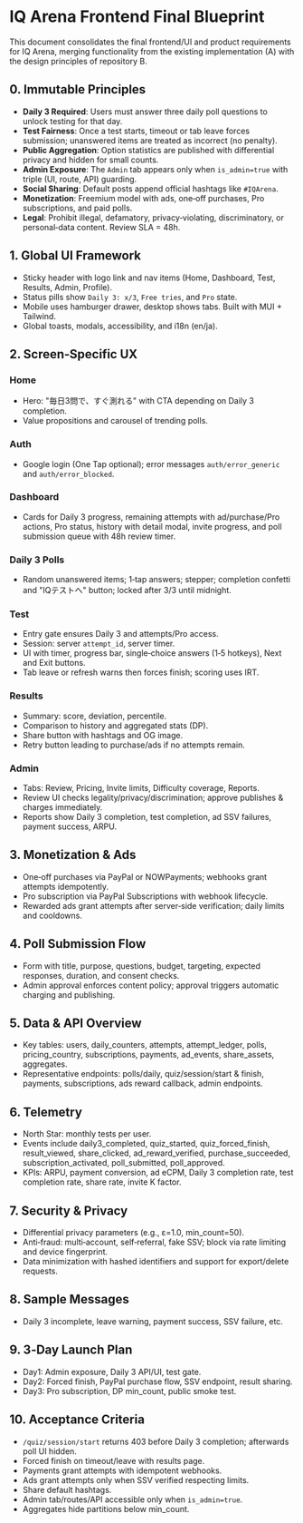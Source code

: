 # IQ Arena Frontend Final Blueprint

This document consolidates the final frontend/UI and product requirements for IQ Arena, merging functionality from the existing implementation (A) with the design principles of repository B.

## 0. Immutable Principles
- **Daily 3 Required**: Users must answer three daily poll questions to unlock testing for that day.
- **Test Fairness**: Once a test starts, timeout or tab leave forces submission; unanswered items are treated as incorrect (no penalty).
- **Public Aggregation**: Option statistics are published with differential privacy and hidden for small counts.
- **Admin Exposure**: The `Admin` tab appears only when `is_admin=true` with triple (UI, route, API) guarding.
- **Social Sharing**: Default posts append official hashtags like `#IQArena`.
- **Monetization**: Freemium model with ads, one‑off purchases, Pro subscriptions, and paid polls.
- **Legal**: Prohibit illegal, defamatory, privacy‑violating, discriminatory, or personal‑data content. Review SLA = 48h.

## 1. Global UI Framework
- Sticky header with logo link and nav items (Home, Dashboard, Test, Results, Admin, Profile).
- Status pills show `Daily 3: x/3`, `Free tries`, and `Pro` state.
- Mobile uses hamburger drawer, desktop shows tabs. Built with MUI + Tailwind.
- Global toasts, modals, accessibility, and i18n (en/ja).

## 2. Screen‑Specific UX
### Home
- Hero: "毎日3問で、すぐ測れる" with CTA depending on Daily 3 completion.
- Value propositions and carousel of trending polls.
### Auth
- Google login (One Tap optional); error messages `auth/error_generic` and `auth/error_blocked`.
### Dashboard
- Cards for Daily 3 progress, remaining attempts with ad/purchase/Pro actions, Pro status, history with detail modal, invite progress, and poll submission queue with 48h review timer.
### Daily 3 Polls
- Random unanswered items; 1‑tap answers; stepper; completion confetti and "IQテストへ" button; locked after 3/3 until midnight.
### Test
- Entry gate ensures Daily 3 and attempts/Pro access.
- Session: server `attempt_id`, server timer.
- UI with timer, progress bar, single‑choice answers (1‑5 hotkeys), Next and Exit buttons.
- Tab leave or refresh warns then forces finish; scoring uses IRT.
### Results
- Summary: score, deviation, percentile.
- Comparison to history and aggregated stats (DP).
- Share button with hashtags and OG image.
- Retry button leading to purchase/ads if no attempts remain.
### Admin
- Tabs: Review, Pricing, Invite limits, Difficulty coverage, Reports.
- Review UI checks legality/privacy/discrimination; approve publishes & charges immediately.
- Reports show Daily 3 completion, test completion, ad SSV failures, payment success, ARPU.

## 3. Monetization & Ads
- One‑off purchases via PayPal or NOWPayments; webhooks grant attempts idempotently.
- Pro subscription via PayPal Subscriptions with webhook lifecycle.
- Rewarded ads grant attempts after server‑side verification; daily limits and cooldowns.

## 4. Poll Submission Flow
- Form with title, purpose, questions, budget, targeting, expected responses, duration, and consent checks.
- Admin approval enforces content policy; approval triggers automatic charging and publishing.

## 5. Data & API Overview
- Key tables: users, daily_counters, attempts, attempt_ledger, polls, pricing_country, subscriptions, payments, ad_events, share_assets, aggregates.
- Representative endpoints: polls/daily, quiz/session/start & finish, payments, subscriptions, ads reward callback, admin endpoints.

## 6. Telemetry
- North Star: monthly tests per user.
- Events include daily3_completed, quiz_started, quiz_forced_finish, result_viewed, share_clicked, ad_reward_verified, purchase_succeeded, subscription_activated, poll_submitted, poll_approved.
- KPIs: ARPU, payment conversion, ad eCPM, Daily 3 completion rate, test completion rate, share rate, invite K factor.

## 7. Security & Privacy
- Differential privacy parameters (e.g., ε=1.0, min_count=50).
- Anti‑fraud: multi‑account, self‑referral, fake SSV; block via rate limiting and device fingerprint.
- Data minimization with hashed identifiers and support for export/delete requests.

## 8. Sample Messages
- Daily 3 incomplete, leave warning, payment success, SSV failure, etc.

## 9. 3‑Day Launch Plan
- Day1: Admin exposure, Daily 3 API/UI, test gate.
- Day2: Forced finish, PayPal purchase flow, SSV endpoint, result sharing.
- Day3: Pro subscription, DP min_count, public smoke test.

## 10. Acceptance Criteria
- `/quiz/session/start` returns 403 before Daily 3 completion; afterwards poll UI hidden.
- Forced finish on timeout/leave with results page.
- Payments grant attempts with idempotent webhooks.
- Ads grant attempts only when SSV verified respecting limits.
- Share default hashtags.
- Admin tab/routes/API accessible only when `is_admin=true`.
- Aggregates hide partitions below min_count.

